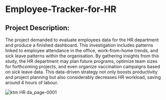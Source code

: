 # Employee-Tracker-for-HR


## Project Description:
The project demanded to evaluate employees data for the HR department and produce a finished dashboard. 
This investigation includes patterns linked to employee attendance in the office, work-from-home trends, and sick leave patterns within the organisation. 
By gathering insights from this study, the HR department may plan future programs, optimize team sizes for forthcoming projects,
and even organize vaccination campaigns based on sick leave data. This data-driven strategy not only boosts productivity and
project planning but also considerably decreases HR workload, saving around 4 hours of labour.







![ktm HR da_page-0001](https://github.com/KundanMooo/Employee-Tracker-for-HR/assets/130728166/1b305976-6336-477e-a7c2-051684f5453a)
